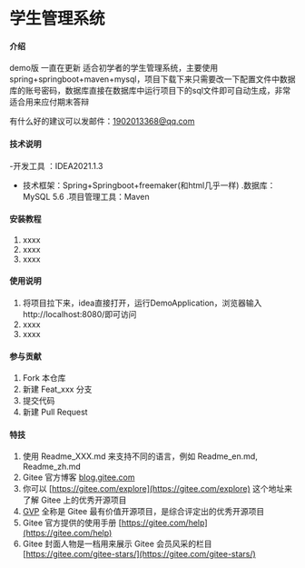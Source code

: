 # 学生管理系统

#### 介绍
demo版 一直在更新
适合初学者的学生管理系统，主要使用spring+springboot+maven+mysql，项目下载下来只需要改一下配置文件中数据库的账号密码，数据库直接在数据库中运行项目下的sql文件即可自动生成，非常适合用来应付期末答辩

有什么好的建议可以发邮件：1902013368@qq.com

#### 技术说明
-开发工具 ：IDEA2021.1.3
- 技术框架：Spring+Springboot+freemaker(和html几乎一样)
.数据库：MySQL 5.6
.项目管理工具：Maven


#### 安装教程

1.  xxxx
2.  xxxx
3.  xxxx

#### 使用说明

1.  将项目拉下来，idea直接打开，运行DemoApplication，浏览器输入http://localhost:8080/即可访问
2.  xxxx
3.  xxxx

#### 参与贡献

1.  Fork 本仓库
2.  新建 Feat_xxx 分支
3.  提交代码
4.  新建 Pull Request


#### 特技

1.  使用 Readme\_XXX.md 来支持不同的语言，例如 Readme\_en.md, Readme\_zh.md
2.  Gitee 官方博客 [blog.gitee.com](https://blog.gitee.com)
3.  你可以 [https://gitee.com/explore](https://gitee.com/explore) 这个地址来了解 Gitee 上的优秀开源项目
4.  [GVP](https://gitee.com/gvp) 全称是 Gitee 最有价值开源项目，是综合评定出的优秀开源项目
5.  Gitee 官方提供的使用手册 [https://gitee.com/help](https://gitee.com/help)
6.  Gitee 封面人物是一档用来展示 Gitee 会员风采的栏目 [https://gitee.com/gitee-stars/](https://gitee.com/gitee-stars/)

